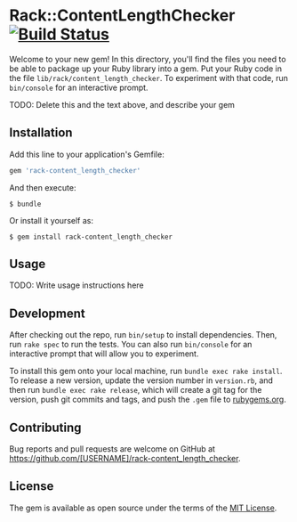 # Rack::ContentLengthChecker [![Build Status](https://travis-ci.org/SpringMT/rack-content_length_checker.svg?branch=master)](https://travis-ci.org/SpringMT/rack-content_length_checker)

Welcome to your new gem! In this directory, you'll find the files you need to be able to package up your Ruby library into a gem. Put your Ruby code in the file `lib/rack/content_length_checker`. To experiment with that code, run `bin/console` for an interactive prompt.

TODO: Delete this and the text above, and describe your gem

## Installation

Add this line to your application's Gemfile:

```ruby
gem 'rack-content_length_checker'
```

And then execute:

    $ bundle

Or install it yourself as:

    $ gem install rack-content_length_checker

## Usage

TODO: Write usage instructions here

## Development

After checking out the repo, run `bin/setup` to install dependencies. Then, run `rake spec` to run the tests. You can also run `bin/console` for an interactive prompt that will allow you to experiment.

To install this gem onto your local machine, run `bundle exec rake install`. To release a new version, update the version number in `version.rb`, and then run `bundle exec rake release`, which will create a git tag for the version, push git commits and tags, and push the `.gem` file to [rubygems.org](https://rubygems.org).

## Contributing

Bug reports and pull requests are welcome on GitHub at https://github.com/[USERNAME]/rack-content_length_checker.


## License

The gem is available as open source under the terms of the [MIT License](http://opensource.org/licenses/MIT).

